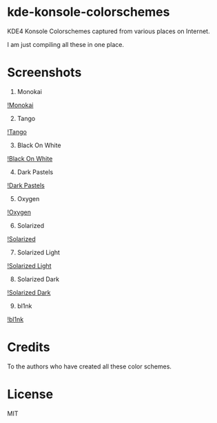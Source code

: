 kde-konsole-colorschemes
========================

KDE4 Konsole Colorschemes captured from various places on Internet.

I am just compiling all these in one place.

Screenshots
===========

1. Monokai

[!Monokai](https://raw.github.com/nareshv/kde-konsole-colorschemes/screens/monokai.png)

2. Tango

[!Tango](https://raw.github.com/nareshv/kde-konsole-colorschemes/screens/tango.png)

3. Black On White

[!Black On White](https://raw.github.com/nareshv/kde-konsole-colorschemes/screens/black-on-white.png)

4. Dark Pastels

[!Dark Pastels](https://raw.github.com/nareshv/kde-konsole-colorschemes/screens/dark-pastels.png)

5. Oxygen

[!Oxygen](https://raw.github.com/nareshv/kde-konsole-colorschemes/screens/oxygen.png)

6. Solarized

[!Solarized](https://raw.github.com/nareshv/kde-konsole-colorschemes/screens/solarized.png)

7. Solarized Light

[!Solarized Light](https://raw.github.com/nareshv/kde-konsole-colorschemes/screens/solarized-light.png)

8. Solarized Dark

[!Solarized Dark](https://raw.github.com/nareshv/kde-konsole-colorschemes/screens/solarized-dark.png)

9. bl1nk

[!bl1nk](https://raw.github.com/nareshv/kde-konsole-colorschemes/screens/bl1nk.png)

Credits
=======

To the authors who have created all these color schemes. 

License
=======

MIT
